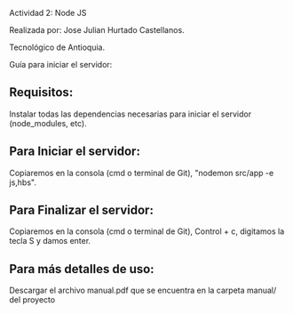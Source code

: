 Actividad 2: Node JS

Realizada por: Jose Julian Hurtado Castellanos.

Tecnológico de Antioquia.

Guía para iniciar el servidor:

Requisitos: 
----------------------------
Instalar todas las dependencias necesarias para iniciar el servidor (node_modules, etc).

Para Iniciar el servidor: 
----------------------------
Copiaremos en la consola (cmd o terminal de Git), "nodemon src/app -e js,hbs".

Para Finalizar el servidor: 
----------------------------
Copiaremos en la consola (cmd o terminal de Git), Control + c, digitamos la tecla S y damos enter.

Para más detalles de uso: 
----------------------------
Descargar el archivo manual.pdf que se encuentra en la carpeta manual/ del proyecto
